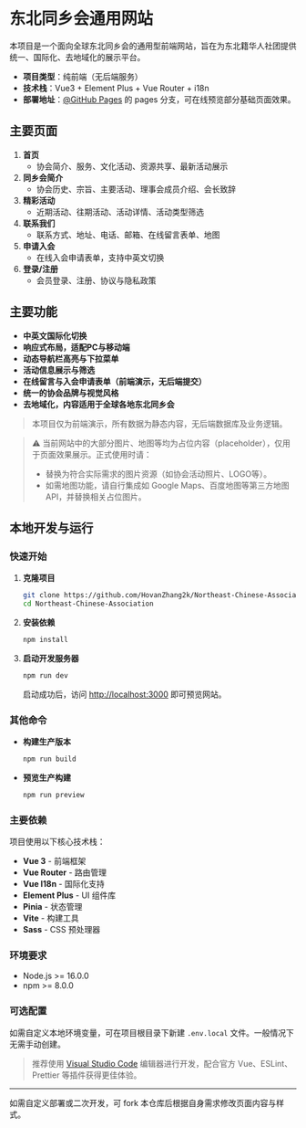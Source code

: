 # 东北同乡会通用网站

本项目是一个面向全球东北同乡会的通用型前端网站，旨在为东北籍华人社团提供统一、国际化、去地域化的展示平台。

- **项目类型**：纯前端（无后端服务）
- **技术栈**：Vue3 + Element Plus + Vue Router + i18n
- **部署地址**：[@GitHub Pages](https://hovanzhang2k.github.io/Northeast-Chinese-Association/) 的 pages 分支，可在线预览部分基础页面效果。

## 主要页面

1. **首页**
   - 协会简介、服务、文化活动、资源共享、最新活动展示
2. **同乡会简介**
   - 协会历史、宗旨、主要活动、理事会成员介绍、会长致辞
3. **精彩活动**
   - 近期活动、往期活动、活动详情、活动类型筛选
4. **联系我们**
   - 联系方式、地址、电话、邮箱、在线留言表单、地图
5. **申请入会**
   - 在线入会申请表单，支持中英文切换
6. **登录/注册**
   - 会员登录、注册、协议与隐私政策

## 主要功能
- **中英文国际化切换**
- **响应式布局，适配PC与移动端**
- **动态导航栏高亮与下拉菜单**
- **活动信息展示与筛选**
- **在线留言与入会申请表单（前端演示，无后端提交）**
- **统一的协会品牌与视觉风格**
- **去地域化，内容适用于全球各地东北同乡会**

> 本项目仅为前端演示，所有数据为静态内容，无后端数据库及业务逻辑。

> ⚠️ 当前网站中的大部分图片、地图等均为占位内容（placeholder），仅用于页面效果展示。正式使用时请：
> - 替换为符合实际需求的图片资源（如协会活动照片、LOGO等）。
> - 如需地图功能，请自行集成如 Google Maps、百度地图等第三方地图API，并替换相关占位图片。

## 本地开发与运行

### 快速开始

1. **克隆项目**
   ```bash
   git clone https://github.com/HovanZhang2k/Northeast-Chinese-Association.git
   cd Northeast-Chinese-Association
   ```

2. **安装依赖**
   ```bash
   npm install
   ```

3. **启动开发服务器**
   ```bash
   npm run dev
   ```
   
   启动成功后，访问 [http://localhost:3000](http://localhost:3000) 即可预览网站。

### 其他命令

- **构建生产版本**
  ```bash
  npm run build
  ```

- **预览生产构建**
  ```bash
  npm run preview
  ```

### 主要依赖

项目使用以下核心技术栈：
- **Vue 3** - 前端框架
- **Vue Router** - 路由管理
- **Vue I18n** - 国际化支持
- **Element Plus** - UI 组件库
- **Pinia** - 状态管理
- **Vite** - 构建工具
- **Sass** - CSS 预处理器

### 环境要求

- Node.js >= 16.0.0
- npm >= 8.0.0

### 可选配置

如需自定义本地环境变量，可在项目根目录下新建 `.env.local` 文件。一般情况下无需手动创建。

> 推荐使用 [Visual Studio Code](https://code.visualstudio.com/) 编辑器进行开发，配合官方 Vue、ESLint、Prettier 等插件获得更佳体验。

---

如需自定义部署或二次开发，可 fork 本仓库后根据自身需求修改页面内容与样式。 
